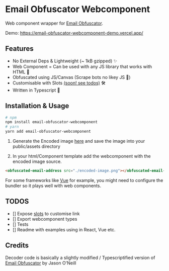 # Email Obfuscator Webcomponent

Web component wrapper for [Email Obfuscator](https://creativetechguy.com/utilities/emailobfuscator).

Demo: https://email-obfuscator-webcomponent-demo.vercel.app/

## Features

- No External Deps & Lightweight (~ 1kB gzipped) ✨
- Web Component = Can be used with any JS library that works with HTML 🥳
- Obfuscated using JS/Canvas (Scrape bots no likey JS 🫠)
- Customisable with Slots [(soon! see todos)](#todo) 🛠️
- Written in Typescript 💪

## Installation & Usage

```sh
# npm
npm install email-obfuscator-webcomponent
# yarn
yarn add email-obfuscator-webcomponent
```

1. Generate the Encoded image [here](https://creativetechguy.com/utilities/emailobfuscator) and save the image into your public/assets directory

2. In your html/Component template add the webcomponent with the encoded image source.

```html
<obfuscated-email-address src="./encoded-image.png"></obfuscated-email-address>
```

For some frameworks like [Vue](https://vuejs.org/guide/extras/web-components.html#example-vite-config) for example, you might need to configure the bundler so it plays well with web components.

## TODOS

- [] Expose [slots](https://developer.mozilla.org/en-US/docs/Web/Web_Components/Using_templates_and_slots) to customise link
- [] Export webcomponent types
- [] Tests
- [] Readme with examples using in React, Vue etc.

## Credits
Decoder code is basically a slightly modified / Typescriptified version of [Email Obfuscator](https://creativetechguy.com/utilities/emailobfuscator) by Jason O'Neill